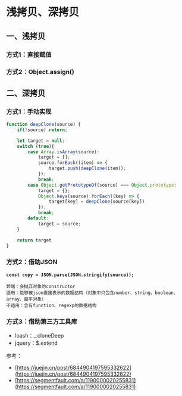 # 浅拷贝、深拷贝

## 一、浅拷贝

### 方式1：直接赋值



### 方式2：Object.assign()



## 二、深拷贝

### 方式1：手动实现

```javascript
function deepClone(source) {
    if(!source) return;

    let target = null;
    switch (true){
        case Array.isArray(source):
            target = [];
            source.forEach((item) => {
                target.push(deepClone(item));
            });
            break;
        case Object.getPrototypeOf(source) === Object.prototype:
            target = {};
            Object.keys(source).forEach((key) => {
                target[key] = deepClone(source[key])
            });
            break;
        default:
            target = source;
    }

    return target
}
```

### 方式2：借助JSON

<pre class="language-javascript"><code class="lang-javascript"><strong>const copy = JSON.parse(JSON.stringify(source));
</strong></code></pre>

```
弊端：会抛弃对象的constructor
适用：能够被json直接表示的数据结构（对象中只包含number、string、boolean、array、扁平对象）
不适用：含有function、regexp的数据结构
```

### 方式3：借助第三方工具库

* loash：\_.cloneDeep
* jquery：$.extend







参考：

* [https://juejin.cn/post/6844904197595332622](https://juejin.cn/post/6844904197595332622)
* [https://segmentfault.com/a/1190000020255831](https://segmentfault.com/a/1190000020255831)

